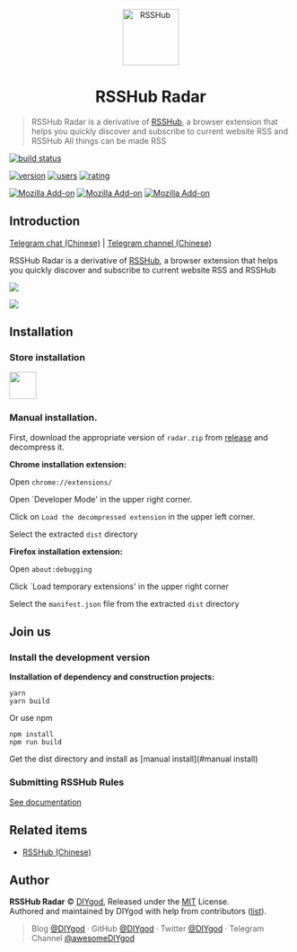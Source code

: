 <p align="center">
<img src="https://i.loli.net/2019/04/23/5cbeb7e41414c.png" alt="RSSHub" width="100">
</p>
<h1 align="center">RSSHub Radar</h1>

> RSSHub Radar is a derivative of [RSSHub](https://github.com/DIYgod/RSSHub), a browser extension that helps you quickly discover and subscribe to current website RSS and RSSHub
> All things can be made RSS

[![build status](https://img.shields.io/travis/DIYgod/RSSHub-Radar/master.svg?style=flat-square)](https://travis-ci.org/DIYgod/RSSHub-Radar)

[![version](https://img.shields.io/chrome-web-store/v/kefjpfngnndepjbopdmoebkipbgkggaa.svg?style=flat-square)](https://chrome.google.com/webstore/detail/kefjpfngnndepjbopdmoebkipbgkggaa)
[![users](https://img.shields.io/chrome-web-store/users/kefjpfngnndepjbopdmoebkipbgkggaa.svg?style=flat-square)](https://chrome.google.com/webstore/detail/kefjpfngnndepjbopdmoebkipbgkggaa)
[![rating](https://img.shields.io/chrome-web-store/rating/kefjpfngnndepjbopdmoebkipbgkggaa.svg?style=flat-square)](https://chrome.google.com/webstore/detail/kefjpfngnndepjbopdmoebkipbgkggaa)

[![Mozilla Add-on](https://img.shields.io/amo/v/rsshub-radar-en?style=flat-square)](https://addons.mozilla.org/en-US/firefox/addon/rsshub-radar-en/)
[![Mozilla Add-on](https://img.shields.io/amo/users/rsshub-radar-en?color=%2344cc11&style=flat-square)](https://addons.mozilla.org/en-US/firefox/addon/rsshub-radar-en/)
[![Mozilla Add-on](https://img.shields.io/amo/rating/rsshub-radar-en?style=flat-square)](https://addons.mozilla.org/en-US/firefox/addon/rsshub-radar-en/)

## Introduction

[Telegram chat (Chinese)](https://t.me/rsshub) | [Telegram channel (Chinese)](https://t.me/awesomeRSSHub)

RSSHub Radar is a derivative of [RSSHub](https://github.com/DIYgod/RSSHub), a browser extension that helps you quickly discover and subscribe to current website RSS and RSSHub

![](https://i.imgur.com/OvGZcOP.jpg)

![](https://i.imgur.com/UmzLrmx.jpg)

## Installation

### Store installation

<!-- <a href="https://chrome.google.com/webstore/detail/kefjpfngnndepjbopdmoebkipbgkggaa"><img src="https://raw.githubusercontent.com/alrra/browser-logos/master/src/chrome/chrome_128x128.png" width="48" /></a> -->
<!-- <a href="https://microsoftedge.microsoft.com/addons/detail/gangkeiaobmjcjokiofpkfpcobpbmnln"><img src="https://raw.githubusercontent.com/alrra/browser-logos/master/src/edge/edge_128x128.png" width="48" /></a> -->
<a href="https://addons.mozilla.org/en-US/firefox/addon/rsshub-radar-en/"><img src="https://raw.githubusercontent.com/alrra/browser-logos/master/src/firefox/firefox_128x128.png" width="48" /></a>

### Manual installation.

First, download the appropriate version of `radar.zip` from [release](https://github.com/synchrone/RSSHub-Radar/releases) and decompress it.

**Chrome installation extension:**

Open `chrome://extensions/`

Open `Developer Mode' in the upper right corner.

Click on `Load the decompressed extension` in the upper left corner.

Select the extracted `dist` directory

**Firefox installation extension:**

Open `about:debugging`

Click `Load temporary extensions' in the upper right corner

Select the `manifest.json` file from the extracted `dist` directory

## Join us

### Install the development version

**Installation of dependency and construction projects:**


```
yarn
yarn build
```

Or use npm

```
npm install
npm run build
```
    
Get the dist directory and install as [manual install](#manual install)
    
### Submitting RSSHub Rules

[See documentation](https://docs.rsshub.app/en/joinus/#submit-new-rss-rule)

## Related items

-   [RSSHub (Chinese)](https://github.com/DIYgod/RSSHub)

## Author

**RSSHub Radar** © [DIYgod](https://github.com/DIYgod), Released under the [MIT](./LICENSE) License.<br>
Authored and maintained by DIYgod with help from contributors ([list](https://github.com/DIYgod/RSSHub-radar/contributors)).

> Blog [@DIYgod](https://diygod.me) · GitHub [@DIYgod](https://github.com/DIYgod) · Twitter [@DIYgod](https://twitter.com/DIYgod) · Telegram Channel [@awesomeDIYgod](https://t.me/awesomeDIYgod)
